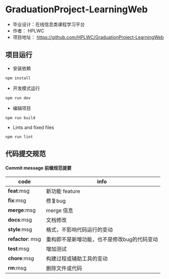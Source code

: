 GraduationProject-LearningWeb
===
- 毕业设计：在线信息类课程学习平台
- 作者： HPLWC
- 项目地址： https://github.com/HPLWC/GraduationProject-LearningWeb

项目运行
---
- 安装依赖
```nginx
npm install
```
- 开发模式运行
```nginx
npm run dev
```
- 编辑项目
```nginx
npm run build
```
- Lints and fixed files
```nginx
npm run lint
```


代码提交规范
---
#### Commit message 前缀规范提要
| code      | info          
|---------- |-------------- |
| **feat**:msg | 新功能 feature | 
| **fix**:msg | 修复bug| 
| **merge**:msg | merge 信息| 
| **docs**:msg | 文档修改 | 
| **style**:msg | 格式，不影响代码运行的变动 | 
| **refactor**: msg | 重构即不是新增功能，也不是修改bug的代码变动 | 
| **test**:msg | 增加测试| 
| **chore**:msg | 构建过程或辅助工具的变动| 
| **rm**:msg | 删除文件或代码 | 
